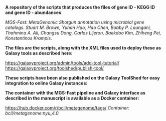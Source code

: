 **A repository of the scripts that produces the files of gene ID - KEGG ID and gene ID - abundances**

_MGS-Fast: MetaGenomic Shotgun annotation using microbial gene catalogs.  Stuart M. Brown, Yuhan Hao,  Hao Chen, Bobby P. Laungani, Thahmina A. Ali, Changsu Dong, Carlos Lijeron, Baekdoo Kim, Zhiheng Pei, Konstantinos Krampis._

**The files are the scripts, along with the XML files used to deploy these as Galaxy tools as described here:**

https://galaxyproject.org/admin/tools/add-tool-tutorial/
https://galaxyproject.org/toolshed/publish-tool/

**These scripts have been also published on the Galaxy ToolShed for easy integration to online Galaxy instances:**

**The container with the MGS-Fast pipeline and Galaxy interface as described in the manuscript is available as a Docker container:**

https://hub.docker.com/r/bcil/metagenome/tags/
_Container: bcil/metagenome:nyu_4.0_
